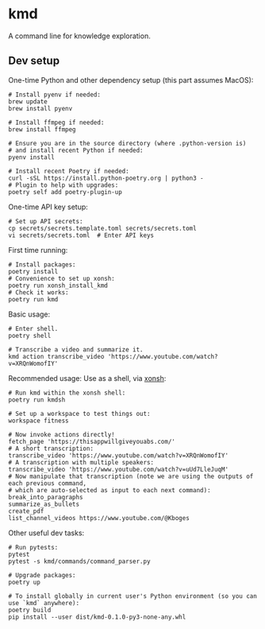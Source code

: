 # kmd

A command line for knowledge exploration.

## Dev setup

One-time Python and other dependency setup (this part assumes MacOS):

```
# Install pyenv if needed:
brew update
brew install pyenv

# Install ffmpeg if needed:
brew install ffmpeg

# Ensure you are in the source directory (where .python-version is)
# and install recent Python if needed:
pyenv install

# Install recent Poetry if needed:
curl -sSL https://install.python-poetry.org | python3 -
# Plugin to help with upgrades:
poetry self add poetry-plugin-up
```

One-time API key setup:

```
# Set up API secrets:
cp secrets/secrets.template.toml secrets/secrets.toml  
vi secrets/secrets.toml  # Enter API keys
```

First time running:

```
# Install packages:
poetry install
# Convenience to set up xonsh:
poetry run xonsh_install_kmd
# Check it works:
poetry run kmd
```

Basic usage:

```
# Enter shell.
poetry shell

# Transcribe a video and summarize it.
kmd action transcribe_video 'https://www.youtube.com/watch?v=XRQnWomofIY'
```

Recommended usage: Use as a shell, via [xonsh](https://xon.sh/):

```
# Run kmd within the xonsh shell:
poetry run kmdsh

# Set up a workspace to test things out:
workspace fitness

# Now invoke actions directly!
fetch_page 'https://thisappwillgiveyouabs.com/'
# A short transcription:
transcribe_video 'https://www.youtube.com/watch?v=XRQnWomofIY'
# A transcription with multiple speakers:
transcribe_video 'https://www.youtube.com/watch?v=uUd7LleJuqM'
# Now manipulate that transcription (note we are using the outputs of each previous command,
# which are auto-selected as input to each next command):
break_into_paragraphs
summarize_as_bullets
create_pdf
list_channel_videos https://www.youtube.com/@Kboges
```

Other useful dev tasks:

```
# Run pytests:
pytest
pytest -s kmd/commands/command_parser.py

# Upgrade packages:
poetry up

# To install globally in current user's Python environment (so you can use `kmd` anywhere):
poetry build
pip install --user dist/kmd-0.1.0-py3-none-any.whl 
```
